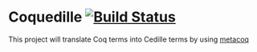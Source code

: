 # Coquedille [![Build Status](https://travis-ci.org/pedrotst/coquedille.svg?branch=master)](https://travis-ci.org/pedrotst/coquedille)

This project will translate Coq terms into Cedille terms by using [metacoq](https://github.com/MetaCoq/metacoq)

